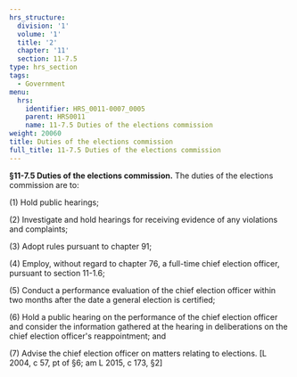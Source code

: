 ```yaml
---
hrs_structure:
  division: '1'
  volume: '1'
  title: '2'
  chapter: '11'
  section: 11-7.5
type: hrs_section
tags:
  - Government
menu:
  hrs:
    identifier: HRS_0011-0007_0005
    parent: HRS0011
    name: 11-7.5 Duties of the elections commission
weight: 20060
title: Duties of the elections commission
full_title: 11-7.5 Duties of the elections commission
---
```

**§11-7.5 Duties of the elections commission.** The duties of the elections commission are to:

(1) Hold public hearings;

(2) Investigate and hold hearings for receiving evidence of any violations and complaints;

(3) Adopt rules pursuant to chapter 91;

(4) Employ, without regard to chapter 76, a full-time chief election officer, pursuant to section 11-1.6;

(5) Conduct a performance evaluation of the chief election officer within two months after the date a general election is certified;

(6) Hold a public hearing on the performance of the chief election officer and consider the information gathered at the hearing in deliberations on the chief election officer's reappointment; and

(7) Advise the chief election officer on matters relating to elections. [L 2004, c 57, pt of §6; am L 2015, c 173, §2]